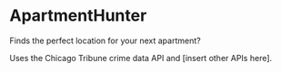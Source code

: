 # ApartmentHunter
Finds the perfect location for your next apartment?

Uses the Chicago Tribune crime data API and [insert other APIs here].
